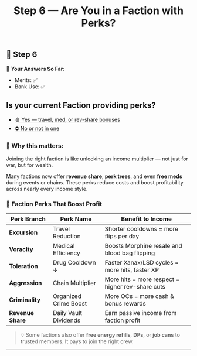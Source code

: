 ﻿---
title: Step 6 — Are You in a Faction with Perks?
---

## 💸 Step 6

🧠 **Your Answers So Far:**
- Merits: ✅
- Bank Use: ✅
## Is your current Faction providing perks?
- [🩸 Yes — travel, med, or rev-share bonuses](7_five_star_company.md?faction=perks)
- [⛔ No or not in one](7_five_star_company.md?faction=none)

### 🧠 Why this matters:
Joining the right faction is like unlocking an income multiplier — not just for war, but for wealth.

Many factions now offer **revenue share**, **perk trees**, and even **free meds** during events or chains. These perks reduce costs and boost profitability across nearly every income style.
### 💼 Faction Perks That Boost Profit

| Perk Branch     | Perk Name              | Benefit to Income                                |
|------------------|------------------------|---------------------------------------------------|
| **Excursion**    | Travel Reduction       | Shorter cooldowns = more flips per day            |
| **Voracity**     | Medical Efficiency     | Boosts Morphine resale and blood bag flipping     |
| **Toleration**   | Drug Cooldown ↓        | Faster Xanax/LSD cycles = more hits, faster XP    |
| **Aggression**   | Chain Multiplier       | More hits = more respect = higher rev-share cuts  |
| **Criminality**  | Organized Crime Boost  | More OCs = more cash & bonus rewards              |
| **Revenue Share**| Daily Vault Dividends  | Earn passive income from faction profit           |

> 💡 Some factions also offer **free energy refills**, **DPs**, or **job cans** to trusted members. It pays to join the right crew.

---
